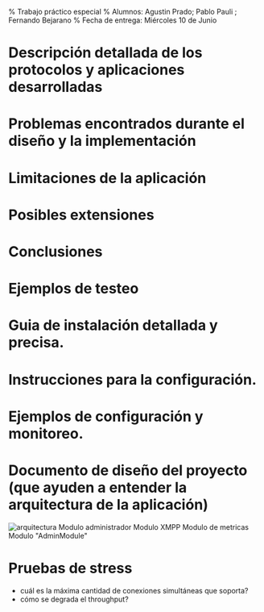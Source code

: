 % Trabajo práctico especial 
% Alumnos: Agustin Prado; Pablo Pauli ; Fernando Bejarano 
% Fecha de entrega: Miércoles 10 de Junio 

# Descripción detallada de los protocolos y aplicaciones desarrolladas

# Problemas encontrados durante el diseño y la implementación

# Limitaciones de la aplicación

# Posibles extensiones

# Conclusiones

# Ejemplos de testeo

# Guia de instalación detallada y precisa.  

# Instrucciones para la configuración.

# Ejemplos de configuración y monitoreo.

# Documento de diseño del proyecto (que ayuden a entender la arquitectura de la aplicación)

 ![arquitectura](drafts/arquitectura.jpg "arquitectura")
Modulo administrador
Modulo XMPP
Modulo de metricas
Modulo "AdminModule"



# Pruebas de stress
* cuál es la máxima cantidad de conexiones simultáneas que soporta?
* cómo se degrada el throughput?
